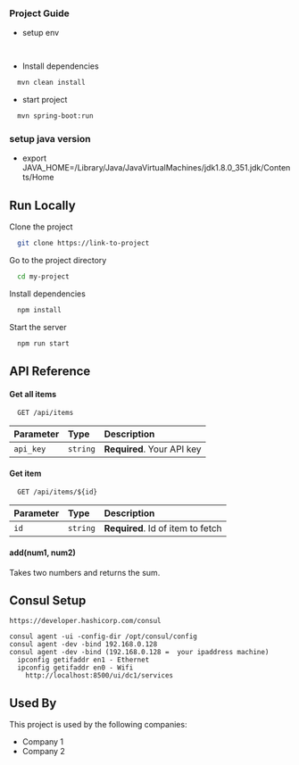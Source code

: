 
### Project Guide

- setup env
```bash
    
```
- Install dependencies

```bash
  mvn clean install
```

- start project 
```bash
  mvn spring-boot:run
```

### setup java version
- export JAVA_HOME=/Library/Java/JavaVirtualMachines/jdk1.8.0_351.jdk/Contents/Home




## Run Locally

Clone the project

```bash
  git clone https://link-to-project
```

Go to the project directory

```bash
  cd my-project
```

Install dependencies

```bash
  npm install
```

Start the server

```bash
  npm run start
```


## API Reference

#### Get all items

```http
  GET /api/items
```

| Parameter | Type     | Description                |
| :-------- | :------- | :------------------------- |
| `api_key` | `string` | **Required**. Your API key |

#### Get item

```http
  GET /api/items/${id}
```

| Parameter | Type     | Description                       |
| :-------- | :------- | :-------------------------------- |
| `id`      | `string` | **Required**. Id of item to fetch |

#### add(num1, num2)

Takes two numbers and returns the sum.


## Consul Setup

```consul
https://developer.hashicorp.com/consul
```

```consul ui
consul agent -ui -config-dir /opt/consul/config
consul agent -dev -bind 192.168.0.128
consul agent -dev -bind (192.168.0.128 =  your ipaddress machine) 
  ipconfig getifaddr en1 - Ethernet 
  ipconfig getifaddr en0 - Wifi
    http://localhost:8500/ui/dc1/services
```


## Used By

This project is used by the following companies:

- Company 1
- Company 2

